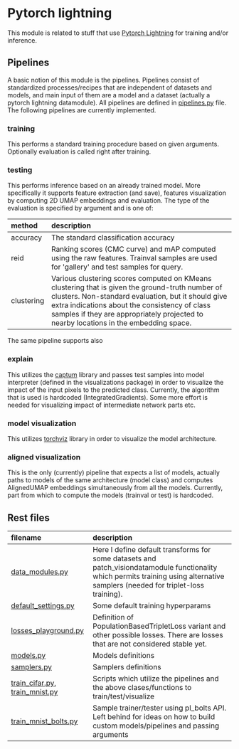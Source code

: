 # Pytorch lightning
This module is related to stuff that use [Pytorch Lightning](https://www.pytorchlightning.ai/) for training and/or inference.

## Pipelines
A basic notion of this module is the pipelines. Pipelines consist of standardized processes/recipes that are independent of datasets and models, and main input of them are a model and a dataset (actually a pytorch lightning datamodule). All pipelines are defined in [pipelines.py](pipelines/pipelines.py) file. The following pipelines are currently implemented.

### training
This performs a standard training procedure based on given arguments. Optionally evaluation is called right after training.

### testing
This performs inference based on an already trained model. More specifically it supports feature extraction (and save), features visualization by computing 2D UMAP embeddings and evaluation. The type of the evaluation is specified by argument and is one of:

| method | description |
| :--- | :--- |
| accuracy | The standard classification accuracy |
| reid | Ranking scores (CMC curve) and mAP computed using the raw features. Trainval samples are used for 'gallery' and test samples for query. |
| clustering | Various clustering scores computed on KMeans clustering that is given the ground-truth number of clusters. Non-standard evaluation, but it should give extra indications about the consistency of class samples if they are appropriately projected to nearby locations in the embedding space. |

The same pipeline supports also 

### explain
This utilizes the [captum](https://captum.ai) library and passes test samples into model interpreter (defined in the visualizations package) in order to visualize the impact of the input pixels to the predicted class. Currently, the algorithm that is used is hardcoded (IntegratedGradients). Some more effort is needed for visualizing impact of intermediate network parts etc.

### model visualization
This utilizes [torchviz](https://github.com/szagoruyko/pytorchviz) library in order to visualize the model architecture.

### aligned visualization
This is the only (currently) pipeline that expects a list of models, actually paths to models of the same architecture (model class) and computes AlignedUMAP embeddings simultaneously from all the models. Currently, part from which to compute the models (trainval or test) is hardcoded.

## Rest files
| filename | description                                                                                                                                                                       |
| :--- |:----------------------------------------------------------------------------------------------------------------------------------------------------------------------------------|
| [data_modules.py](data/data_modules.py) | Here I define default transforms for some datasets and patch_visiondatamodule functionality which permits training using alternative samplers (needed for triplet-loss training). |
|[default_settings.py](cli_pipelines/default_settings.py)| Some default training hyperparams                                                                                                                                                 |
| [losses_playground.py](losses_playground.py)| Definition of PopulationBasedTripletLoss variant and other possible losses. There are losses that are not considered stable yet.                                                  |
|[models.py](models/models.py)| Models definitions                                                                                                                                                                |
|[samplers.py](data/samplers.py)| Samplers definitions                                                                                                                                                              |
| [train_cifar.py](train_cifar.py), [train_mnist.py](train_cifar.py) | Scripts which utilize the pipelines and the above clases/functions to train/test/visualize                                                                                        |
|[train_mnist_bolts.py](train_mnist_bolts.py)| Sample trainer/tester using pl_bolts API. Left behind for ideas on how to build custom models/pipelines and passing arguments                                                     |